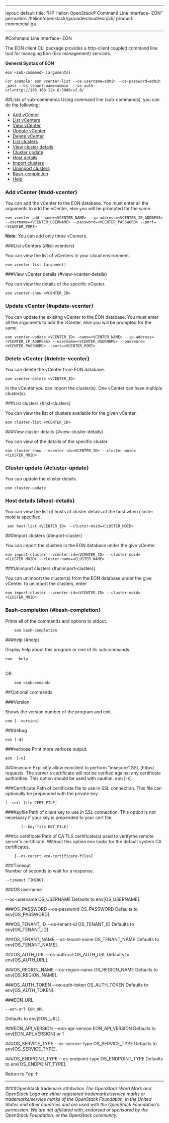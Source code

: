  

---
layout: default
title: "HP Helion OpenStack&#174; Command Line Interface- EON"
permalink: /helion/openstack/ga/undercloud/eon/cli/
product: commercial.ga

---
<!--UNDER REVISION-->

<script>

function PageRefresh {
onLoad="window.refresh"
}

PageRefresh();

</script>

<!---
<p style="font-size: small;"> <a href="/helion/openstack/services/compute/overview/">&#9664; PREV</a> | <a href="/helion/openstack/services/overview/">&#9650; UP</a> | <a href="/helion/openstack/services/imaging/overview/"> NEXT &#9654</a> </p>

-->

#Command Line Interface- EON 

The EON client CLI package provides a http-client coupled command line tool for managing Eon (Esx management) services.

**General Syntax of EON**


	eon <sub-command> [arguments]

	For example: eon vcenter-list --os-username=admin --os-password=admin _pass --os-tenant-name=admin  --os-auth-url=http://196.168.124.6:5000/v2.0/

##Lists of sub-commends
Using command line (sub-commands), you can do the following:

* [Add vCenter](#add-vcenter)
* [List vCenters](#list-vcenter)
* [View vCenter](#view-vcenter-details)
* [Update vCenter](#update-vcenter)
* [Delete vCenter](#delete-vcenter)
* [List clusters](#list-clusters)
* [View cluster details ](#view-cluster-details)
* [Cluster update](#cluster-update)
* [Host details](host-details)
* [Import clusters](#import-clusters)
* [Unimport clusters](#unimport-clusters)
* [Bash-completion](#bash-completion)
* [Help](#help)


### Add vCenter {#add-vcenter}

You can add the vCenter to the EON database. You must enter all the arguments to add the vCenter, else you will be prompted for the same. 

	eon vcenter-add –name=<VCENTER_NAME> --ip-address=<VCENTER_IP_ADDRESS> --username=<VCENTER_USERNAME> --password=<VCENTER_PASSWORD> --port=<VCENTER_PORT>

**Note**: You can add only three vCenters.

###List vCenters {#list-vcenters}

You can view the list of vCenters in your cloud environment. 


    eon vcenter-list [argument]

###View vCenter details {#view-vcenter-details}

You can view the details of the specific vCenter. 

	eon vcenter-show <VCENTER_ID>


### Update vCenter {#update-vcenter}

You can update the exisitng vCenter to the EON database. You must enter all the arguments to add the vCenter, else you will be prompted for the same. 

	eon vcenter-update <VCENTER_ID> –name=<VCENTER_NAME> --ip-address=<VCENTER_IP_ADDRESS> --username=<VCENTER_USERNAME> --password=<VCENTER_PASSWORD> --port=<VCENTER_PORT>

### Delete vCenter {#delete-vcenter}

You can delete the vCenter from EON database.  

	eon vcenter-delete <VCENTER_ID>

In the vCenter you can import the cluster(s). One vCenter can have multiple cluster(s).

###List clusters {#list-clusters}

You can view the list of clusters available for the given vCenter. 

	eon cluster-list <VCENTER_ID>

###View cluster details {#view-cluster-details}

You can view of the details of the specific cluster. 

	eon cluster-show --vcenter-id=<VCENTER_ID> --cluster-moid=<CLUSTER_MOID>

### Cluster update {#cluster-update}

You can update the cluster details. 

	eon cluster-update

### Host details {#host-details}

You can view the list of hosts of cluster details of the host when cluster moid is specified.

	 eon host-list <VCENTER_ID> --cluster-moid=<CLUSTER_MOID>

###Import clusters {#import-cluster}

You can import the clusters in the EON database under the give vCenter. 

	eon import-cluster --vcenter-id=<VCENTER_ID> --cluster-moid=<CLUSTER_MOID> --cluster-name=<CLUSTER_NAME>

###Unimport clusters {#unimport-clusters}

You can unimport the cluster(s) from the EON database under the give vCenter. to unimport the clusters, enter

	eon import-cluster --vcenter-id=<VCENTER_ID> --cluster-moid=<CLUSTER_MOID>


### Bash-completion {#bash-completion}

Prints all of the commands and options to stdout.

		eon bash-completion


###help {#help}              

Display help about this program or one of its subcommands.

	eon --help 

<br> OR<br>

		eon <subcommand>

##Optional commands

###Version

Shows the version number of the program and exit.

	eon [--version]


###debug

	eon [-d]
###verbose
Print more verbose output.

	eon  [-v]

###insecure 
Explicitly allow eonclient to perform "insecure" SSL (https) requests. The server's certificate will not be verified against any certificate authorities. This option should be used with caution.
 	eon   [-k]   


###Certificate
Path of certificate file to use in SSL connection. This file can optionally be prepended with the private key.

 	[--cert-file CERT_FILE]

###Keyfile
Path of client key to use in SSL connection. This option is not necessary if your key is prepended to your cert file.

           [--key-file KEY_FILE] 

###cs certificate
Path of CA TLS certificate(s) used to verifythe remote server's certificate. Without this option eon looks for the default system CA certificates.

		[--os-cacert <ca-certificate-file>]

###Timeout   
 Number of seconds to wait for a response.

	--timeout TIMEOUT 

###OS username

  --os-username OS_USERNAME
                        Defaults to env[OS_USERNAME].
 
###OS_PASSWORD
 --os-password OS_PASSWORD
                        Defaults to env[OS_PASSWORD].
 
###OS_TENANT_ID
--os-tenant-id OS_TENANT_ID
                        Defaults to env[OS_TENANT_ID].
 
###OS_TENANT_NAME
--os-tenant-name OS_TENANT_NAME
                        Defaults to env[OS_TENANT_NAME].
 
###OS_AUTH_URL
 --os-auth-url OS_AUTH_URL
                        Defaults to env[OS_AUTH_URL].
 
###OS_REGION_NAME
  --os-region-name OS_REGION_NAME
                        Defaults to env[OS_REGION_NAME].
 
###OS_AUTH_TOKEN
  --os-auth-token OS_AUTH_TOKEN
                        Defaults to env[OS_AUTH_TOKEN].

###EON_URL  

  	--eon-url EON_URL
   Defaults to env[EON_URL].
 
###EON_API_VERSION
 --eon-api-version EON_API_VERSION
                        Defaults to env[EON_API_VERSION] or 1
 
###OS_SERVICE_TYPE
 --os-service-type OS_SERVICE_TYPE
                        Defaults to env[OS_SERVICE_TYPE].
 
###OS_ENDPOINT_TYPE
 --os-endpoint-type OS_ENDPOINT_TYPE
                        Defaults to env[OS_ENDPOINT_TYPE].




<a href="#top" style="padding:14px 0px 14px 0px; text-decoration: none;"> Return to Top &#8593; </a>


----
####OpenStack trademark attribution
*The OpenStack Word Mark and OpenStack Logo are either registered trademarks/service marks or trademarks/service marks of the OpenStack Foundation, in the United States and other countries and are used with the OpenStack Foundation's permission. We are not affiliated with, endorsed or sponsored by the OpenStack Foundation, or the OpenStack community.*
